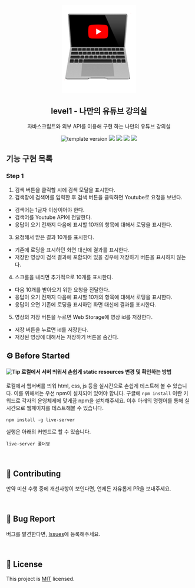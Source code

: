 <p align="middle" >
  <img width="200px;" src="./images/laptop_with_youtube_logo.png"/>
</p>
<h2 align="middle">level1 - 나만의 유튜브 강의실</h2>
<p align="middle">자바스크립트와 외부 API를 이용해 구현 하는 나만의 유튜브 강의실</p>
<p align="middle">
  <img src="https://img.shields.io/badge/version-1.0.0-blue?style=flat-square" alt="template version"/>
  <img src="https://img.shields.io/badge/language-html-red.svg?style=flat-square"/>
  <img src="https://img.shields.io/badge/language-css-blue.svg?style=flat-square"/>
  <img src="https://img.shields.io/badge/language-js-yellow.svg?style=flat-square"/>
  <img src="https://img.shields.io/badge/license-MIT-brightgreen.svg?style=flat-square"/>
</p>

## 기능 구현 목록

### Step 1
1. 검색 버튼을 클릭할 시에 검색 모달을 표시한다.
2. 검색창에 검색어를 입력한 후 검색 버튼을 클릭하면 Youtube로 요청을 보낸다.
  - 검색어는 1글자 이상이어야 한다.
  - 검색어를 Youtube API에 전달한다.
  - 응답이 오기 전까지 다음에 표시할 10개의 항목에 대해서 로딩을 표시한다.
3. 요청해서 받은 결과 10개를 표시한다.
  - 기존에 로딩을 표시하던 화면 대신에 결과를 표시한다.
  - 저장한 영상이 검색 결과에 포함되어 있을 경우에 저장하기 버튼을 표시하지 않는다.
4. 스크롤을 내리면 추가적으로 10개를 표시한다.
  - 다음 10개를 받아오기 위한 요청을 전달한다.
  - 응답이 오기 전까지 다음에 표시할 10개의 항목에 대해서 로딩을 표시한다.
  - 응답이 오면 기존에 로딩을 표시하던 화면 대신에 결과를 표시한다.
5. 영상의 저장 버튼을 누르면 Web Storage에 영상 id를 저장한다.
  - 저장 버튼을 누르면 id를 저장한다.
  - 저장된 영상에 대해서는 저장하기 버튼을 숨긴다.

## ⚙️ Before Started

#### <img alt="Tip" src="https://img.shields.io/static/v1.svg?label=&message=Tip&style=flat-square&color=673ab8"> 로컬에서 서버 띄워서 손쉽게 static resources 변경 및 확인하는 방법

로컬에서 웹서버를 띄워 html, css, js 등을 실시간으로 손쉽게 테스트해 볼 수 있습니다. 이를 위해서는 우선 npm이 설치되어 있어야 합니다. 구글에 `npm install` 이란 키워드로 각자의 운영체제에 맞게끔 npm을 설치해주세요. 이후 아래의 명령어를 통해 실시간으로 웹페이지를 테스트해볼 수 있습니다.

```
npm install -g live-server
```

실행은 아래의 커맨드로 할 수 있습니다.

```
live-server 폴더명
```

<br>

## 👏 Contributing

만약 미션 수행 중에 개선사항이 보인다면, 언제든 자유롭게 PR을 보내주세요.

<br>

## 🐞 Bug Report

버그를 발견한다면, [Issues](https://github.com/woowacourse/javascript-youtube-classroom/issues)에 등록해주세요.

<br>

## 📝 License

This project is [MIT](https://github.com/woowacourse/javascript-youtube-classroom/blob/main/LICENSE) licensed.
